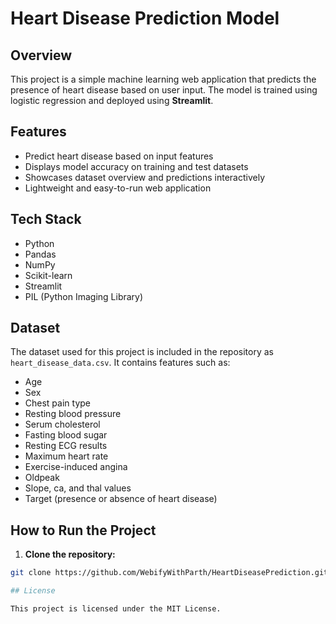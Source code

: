 # Heart Disease Prediction Model  

## Overview  
This project is a simple machine learning web application that predicts the presence of heart disease based on user input. The model is trained using logistic regression and deployed using **Streamlit**.  

## Features  
- Predict heart disease based on input features  
- Displays model accuracy on training and test datasets  
- Showcases dataset overview and predictions interactively
- Lightweight and easy-to-run web application  

## Tech Stack  
- Python  
- Pandas  
- NumPy  
- Scikit-learn  
- Streamlit  
- PIL (Python Imaging Library)  

## Dataset  
The dataset used for this project is included in the repository as `heart_disease_data.csv`. It contains features such as:  
- Age  
- Sex  
- Chest pain type  
- Resting blood pressure  
- Serum cholesterol  
- Fasting blood sugar  
- Resting ECG results  
- Maximum heart rate  
- Exercise-induced angina  
- Oldpeak  
- Slope, ca, and thal values  
- Target (presence or absence of heart  disease)  

## How to Run the Project  

1. **Clone the repository:**  
```bash
git clone https://github.com/WebifyWithParth/HeartDiseasePrediction.git

## License

This project is licensed under the MIT License.
